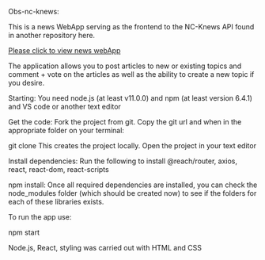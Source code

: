 Obs-nc-knews: 


This is a news WebApp serving as the frontend to the NC-Knews API found in another repository here.

<a href="https://obs-nc-knews.netlify.com">Please click to view news webApp</a>

The application allows you to post articles to new or existing topics and comment + vote on the articles as well as the ability to create a new topic if you desire.

Starting:
You need node.js (at least v11.0.0) and npm (at least version 6.4.1) and VS code or another text editor

Get the code:
Fork the project from git. Copy the git url and when in the appropriate folder on your terminal:

git clone <url from git>
This creates the project locally. Open the project in your text editor

Install dependencies:
Run the following to install @reach/router, axios, react, react-dom, react-scripts

npm install:
Once all required dependencies are installed, you can check the node_modules folder (which should be created now) to see if the folders for each of these libraries exists.

To run the app use:

npm start



Node.js, React, styling was carried out with HTML and CSS